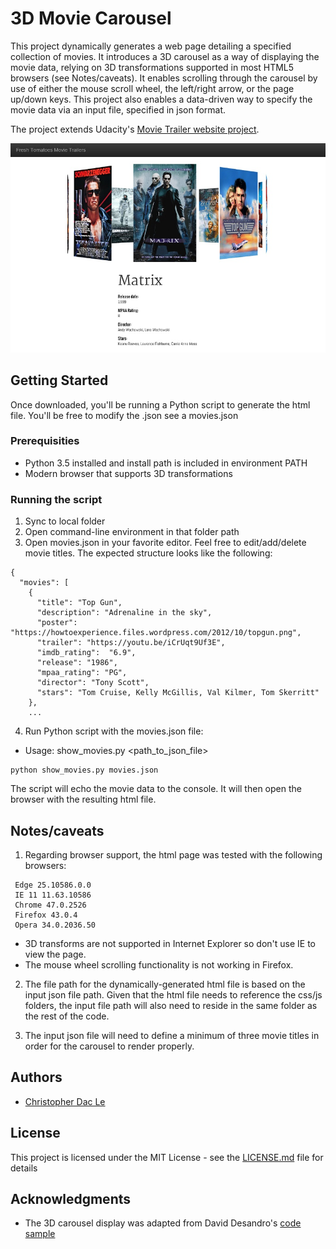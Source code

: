 # 3D Movie Carousel
This project dynamically generates a web page detailing a specified collection of movies. It introduces a 3D carousel as a way of displaying the movie data, relying on 3D transformations supported in most HTML5 browsers (see Notes/caveats). It enables scrolling through the carousel by use of either the mouse scroll wheel, the left/right arrow, or the page up/down keys. This project also enables a data-driven way to specify the movie data via an input file, specified in json format.

The project extends Udacity's [Movie Trailer website project](https://www.udacity.com/course/viewer#!/c-ud036/l-997889780/e-991358862/m-1013629076).

![Screenshot](screenshot.jpg)


## Getting Started
Once downloaded, you'll be running a Python script to generate the html file. You'll be free to modify the .json see a movies.json

### Prerequisities
- Python 3.5 installed and install path is included in environment PATH
- Modern browser that supports 3D transformations

### Running the script
1. Sync to local folder
2. Open command-line environment in that folder path
3. Open movies.json in your favorite editor. Feel free to edit/add/delete movie titles. The expected structure looks like the following:
```
{
  "movies": [
    {
      "title": "Top Gun",
      "description": "Adrenaline in the sky",
      "poster": "https://howtoexperience.files.wordpress.com/2012/10/topgun.png",
      "trailer": "https://youtu.be/iCrUqt9Uf3E",
      "imdb_rating":  "6.9",
      "release": "1986",
      "mpaa_rating": "PG",
      "director": "Tony Scott",
      "stars": "Tom Cruise, Kelly McGillis, Val Kilmer, Tom Skerritt"
    },
    ...
```
4. Run Python script with the movies.json file:
 * Usage: show_movies.py <path_to_json_file>
```
python show_movies.py movies.json
```

The script will echo the movie data to the console. It will then open the browser with the resulting html file.

## Notes/caveats
1. Regarding browser support, the html page was tested with the following browsers:
```
 Edge 25.10586.0.0
 IE 11 11.63.10586
 Chrome 47.0.2526
 Firefox 43.0.4
 Opera 34.0.2036.50
```
 * 3D transforms are not supported in Internet Explorer so don't use IE to view the page.
 * The mouse wheel scrolling functionality is not working in Firefox.

2. The file path for the dynamically-generated html file is based on the input json file path. Given that the html file needs to reference the css/js folders, the input file path will also need to reside in the same folder as the rest of the code.

3. The input json file will need to define a minimum of three movie titles in order for the carousel to render properly.

## Authors
* [Christopher Dac Le](https://github.com/cdacle)

## License
This project is licensed under the MIT License - see the [LICENSE.md](LICENSE.md) file for details

## Acknowledgments
* The 3D carousel display was adapted from David Desandro's [code sample](http://desandro.github.io/3dtransforms/docs/carousel.html)
